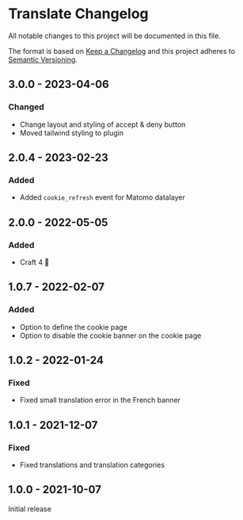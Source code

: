 # Translate Changelog

All notable changes to this project will be documented in this file.

The format is based on [Keep a Changelog](http://keepachangelog.com/) and this project adheres to [Semantic Versioning](http://semver.org/).

## 3.0.0 - 2023-04-06
### Changed
- Change layout and styling of accept & deny button
- Moved tailwind styling to plugin 


## 2.0.4 - 2023-02-23
### Added
- Added ``cookie_refresh`` event for Matomo datalayer


## 2.0.0 - 2022-05-05
### Added
- Craft 4 🚀

## 1.0.7 - 2022-02-07
### Added
- Option to define the cookie page
- Option to disable the cookie banner on the cookie page


## 1.0.2 - 2022-01-24
### Fixed
- Fixed small translation error in the French banner


## 1.0.1 - 2021-12-07
### Fixed
- Fixed translations and translation categories

## 1.0.0 - 2021-10-07

Initial release
